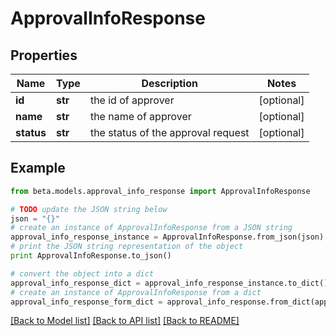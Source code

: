 # ApprovalInfoResponse


## Properties
Name | Type | Description | Notes
------------ | ------------- | ------------- | -------------
**id** | **str** | the id of approver | [optional] 
**name** | **str** | the name of approver | [optional] 
**status** | **str** | the status of the approval request | [optional] 

## Example

```python
from beta.models.approval_info_response import ApprovalInfoResponse

# TODO update the JSON string below
json = "{}"
# create an instance of ApprovalInfoResponse from a JSON string
approval_info_response_instance = ApprovalInfoResponse.from_json(json)
# print the JSON string representation of the object
print ApprovalInfoResponse.to_json()

# convert the object into a dict
approval_info_response_dict = approval_info_response_instance.to_dict()
# create an instance of ApprovalInfoResponse from a dict
approval_info_response_form_dict = approval_info_response.from_dict(approval_info_response_dict)
```
[[Back to Model list]](../README.md#documentation-for-models) [[Back to API list]](../README.md#documentation-for-api-endpoints) [[Back to README]](../README.md)


